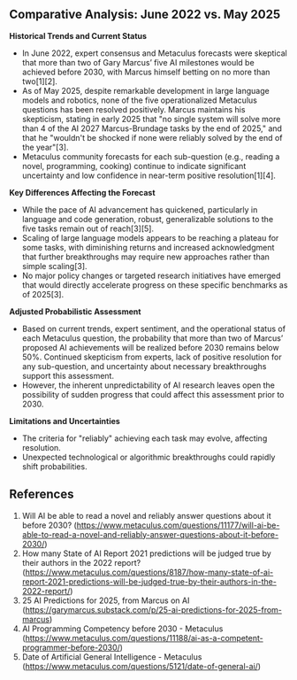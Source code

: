 ## Comparative Analysis: June 2022 vs. May 2025

**Historical Trends and Current Status**

- In June 2022, expert consensus and Metaculus forecasts were skeptical that more than two of Gary Marcus’ five AI milestones would be achieved before 2030, with Marcus himself betting on no more than two[1][2].
- As of May 2025, despite remarkable development in large language models and robotics, none of the five operationalized Metaculus questions has been resolved positively. Marcus maintains his skepticism, stating in early 2025 that "no single system will solve more than 4 of the AI 2027 Marcus-Brundage tasks by the end of 2025," and that he "wouldn't be shocked if none were reliably solved by the end of the year"[3].
- Metaculus community forecasts for each sub-question (e.g., reading a novel, programming, cooking) continue to indicate significant uncertainty and low confidence in near-term positive resolution[1][4].

**Key Differences Affecting the Forecast**

- While the pace of AI advancement has quickened, particularly in language and code generation, robust, generalizable solutions to the five tasks remain out of reach[3][5].
- Scaling of large language models appears to be reaching a plateau for some tasks, with diminishing returns and increased acknowledgment that further breakthroughs may require new approaches rather than simple scaling[3].
- No major policy changes or targeted research initiatives have emerged that would directly accelerate progress on these specific benchmarks as of 2025[3].

**Adjusted Probabilistic Assessment**

- Based on current trends, expert sentiment, and the operational status of each Metaculus question, the probability that more than two of Marcus’ proposed AI achievements will be realized before 2030 remains below 50%. Continued skepticism from experts, lack of positive resolution for any sub-question, and uncertainty about necessary breakthroughs support this assessment.
- However, the inherent unpredictability of AI research leaves open the possibility of sudden progress that could affect this assessment prior to 2030.

**Limitations and Uncertainties**

- The criteria for "reliably" achieving each task may evolve, affecting resolution.
- Unexpected technological or algorithmic breakthroughs could rapidly shift probabilities.

## References

1. Will AI be able to read a novel and reliably answer questions about it before 2030? (https://www.metaculus.com/questions/11177/will-ai-be-able-to-read-a-novel-and-reliably-answer-questions-about-it-before-2030/)
2. How many State of AI Report 2021 predictions will be judged true by their authors in the 2022 report? (https://www.metaculus.com/questions/8187/how-many-state-of-ai-report-2021-predictions-will-be-judged-true-by-their-authors-in-the-2022-report/)
3. 25 AI Predictions for 2025, from Marcus on AI (https://garymarcus.substack.com/p/25-ai-predictions-for-2025-from-marcus)
4. AI Programming Competency before 2030 - Metaculus (https://www.metaculus.com/questions/11188/ai-as-a-competent-programmer-before-2030/)
5. Date of Artificial General Intelligence - Metaculus (https://www.metaculus.com/questions/5121/date-of-general-ai/)